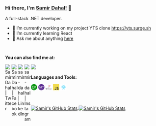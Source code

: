 ### Hi there, I'm [Samir Dahal!](https://samirdahal.info.np) 👋

A full-stack .NET developer.

- 🔭 I’m currently working on my project YTS clone https://yts.surge.sh
- 🌱 I’m currently learning React
- 💬 Ask me about anything [here](https://github.com/samir-dahal/samir-dahal/issues)

<br/>

**You can also find me at:**

[![](https://vistr.dev/badge?repo=elfocrash.elfocrash&corners=round&color=fa8072&leftcolor=87CEEB)](https://github.com/Elfocrash/vistr.dev)
<a href="https://twitter.com/rimasdahal">
<img align="left" alt="Samir Dahal | Twitter" width="21px" src="https://abs.twimg.com/favicons/twitter.ico" />
</a>
<a href="https://facebook.com/lahadrimas">
<img align="left" alt="Samir Dahal | Facebook" width="21px" src="https://static.xx.fbcdn.net/rsrc.php/yD/r/d4ZIVX-5C-b.ico" />
</a>
<a href="https://www.linkedin.com/in/samir-dahal/">
<img align="left" alt="samir-dahal | LinkedIn" width="21px" src="https://static-exp1.licdn.com/sc/h/al2o9zrvru7aqj8e1x2rzsrca" />
</a>
<a href="https://instagram.com/_samirdahal">
<img align="left" alt="samir-dahal | Instagram" width="21px" src="https://www.instagram.com/static/images/ico/favicon-192.png/68d99ba29cc8.png" />
</a>
<br/>

**Languages and Tools:**

<code><img height="20" src="https://raw.githubusercontent.com/github/explore/80688e429a7d4ef2fca1e82350fe8e3517d3494d/topics/csharp/csharp.png"></code>
<code><img height="20" src="https://raw.githubusercontent.com/github/explore/93d8a67084f94b2a444e510199a6e7622e5b09a3/topics/dotnet/dotnet.png"></code>
<code><img height="20" src="https://raw.githubusercontent.com/github/explore/96943574ba0c0340ba6ea1e6f768e9abe43e34e1/topics/sql-server/sql-server.png"></code>
<code><img height="20" src="https://raw.githubusercontent.com/github/explore/80688e429a7d4ef2fca1e82350fe8e3517d3494d/topics/javascript/javascript.png"></code>
<code><img height="20" src="https://raw.githubusercontent.com/github/explore/80688e429a7d4ef2fca1e82350fe8e3517d3494d/topics/react/react.png"></code>

<!-- <code><img height="20" src="https://raw.githubusercontent.com/github/explore/80688e429a7d4ef2fca1e82350fe8e3517d3494d/topics/typescript/typescript.png"></code> -->

<!-- <code><img height="20" src="https://raw.githubusercontent.com/github/explore/5c058a388828bb5fde0bcafd4bc867b5bb3f26f3/topics/graphql/graphql.png"></code> -->

<br/>

<p >

<a href="https://github.com/samir-dahal">
  <img align="center" src="https://github-readme-stats.vercel.app/api?username=samir-dahal&show_icons=true&include_all_commits=true&hide=contribs&count_private=true&line_height=32" alt="Samir's GitHub Stats" />
</a>

<a href="https://github.com/samir-dahal">
  <img align="center" src="https://github-readme-stats.vercel.app/api/top-langs/?username=samir-dahal&show_icons=true&langs_count=3&layout=default&hide_border=false" alt="Samir's GitHub Stats"/>
</a>

</p>
